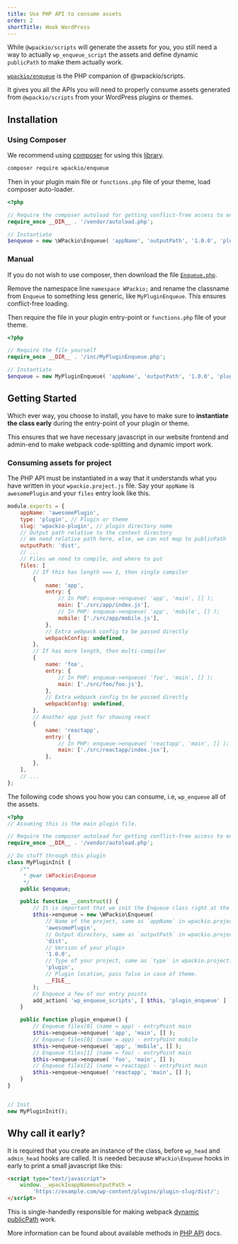 ```yaml
---
title: Use PHP API to consume assets
order: 2
shortTitle: Hook WordPress
---
```


While `@wpackio/scripts` will generate the assets for you, you still need a
way to actually `wp_enqueue_script` the assets and define dynamic `publicPath`
to make them actually work.

[`wpackio/enqueue`](https://github.com/swashata/wpackio-enqueue) is the PHP
companion of @wpackio/scripts.

It gives you all the APIs you will need to properly consume assets generated from `@wpackio/scripts` from your WordPress plugins or themes.

## Installation

### Using Composer

We recommend using [composer](https://getcomposer.org/) for using this [library](https://packagist.org/packages/wpackio/enqueue).

```bash
composer require wpackio/enqueue
```

Then in your plugin main file or `functions.php` file of your theme, load
composer auto-loader.

```php
<?php

// Require the composer autoload for getting conflict-free access to enqueue
require_once __DIR__ . '/vendor/autoload.php';

// Instantiate
$enqueue = new \WPackio\Enqueue( 'appName', 'outputPath', '1.0.0', 'plugin', __FILE__ );
```

### Manual

If you do not wish to use composer, then download the file [`Enqueue.php`](inc/Enqueue.php).

Remove the namespace line `namespace WPackio;` and rename the classname from
`Enqueue` to something less generic, like `MyPluginEnqueue`. This ensures
conflict-free loading.

Then require the file in your plugin entry-point or `functions.php` file of your theme.

```php
<?php

// Require the file yourself
require_once __DIR__ . '/inc/MyPluginEnqueue.php';

// Instantiate
$enqueue = new MyPluginEnqueue( 'appName', 'outputPath', '1.0.0', 'plugin', __FILE__ );
```

## Getting Started

Which ever way, you choose to install, you have to make sure to
**instantiate the class early** during the entry-point of your plugin or theme.

This ensures that we have necessary javascript in our website frontend and admin-end
to make webpack code-splitting and dynamic import work.

### Consuming assets for project

The PHP API must be instantiated in a way that it understands what you have
written in your `wpackio.project.js` file. Say your `appName` is `awesomePlugin` and your `files` entry look like this.

```js
module.exports = {
	appName: 'awesomePlugin',
	type: 'plugin', // Plugin or theme
	slug: 'wpackio-plugin', // plugin directory name
	// Output path relative to the context directory
	// We need relative path here, else, we can not map to publicPath
	outputPath: 'dist',
	// ...
	// Files we need to compile, and where to put
	files: [
		// If this has length === 1, then single compiler
		{
			name: 'app',
			entry: {
				// In PHP: enqueue->enqueue( 'app', 'main', [] );
				main: ['./src/app/index.js'],
				// In PHP: enqueue->enqueue( 'app', 'mobile', [] );
				mobile: ['./src/app/mobile.js'],
			},
			// Extra webpack config to be passed directly
			webpackConfig: undefined,
		},
		// If has more length, then multi-compiler
		{
			name: 'foo',
			entry: {
				// In PHP: enqueue->enqueue( 'foo', 'main', [] );
				main: ['./src/foo/foo.js'],
			},
			// Extra webpack config to be passed directly
			webpackConfig: undefined,
		},
		// Another app just for showing react
		{
			name: 'reactapp',
			entry: {
				// In PHP: enqueue->enqueue( 'reactapp', 'main', [] );
				main: ['./src/reactapp/index.jsx'],
			},
		},
	],
	// ...
};
```

The following code shows you how you can consume, i.e, `wp_enqueue` all of
the assets.

```php
<?php
// Assuming this is the main plugin file.

// Require the composer autoload for getting conflict-free access to enqueue
require_once __DIR__ . '/vendor/autoload.php';

// Do stuff through this plugin
class MyPluginInit {
	/**
	 * @var \WPackio\Enqueue
	 */
	public $enqueue;

	public function __construct() {
		// It is important that we init the Enqueue class right at the plugin/theme load time
		$this->enqueue = new \WPackio\Enqueue(
			// Name of the project, same as `appName` in wpackio.project.js
			'awesomePlugin',
			// Output directory, same as `outputPath` in wpackio.project.js
			'dist',
			// Version of your plugin
			'1.0.0',
			// Type of your project, same as `type` in wpackio.project.js
			'plugin',
			// Plugin location, pass false in case of theme.
			__FILE__
		);
		// Enqueue a few of our entry points
		add_action( 'wp_enqueue_scripts', [ $this, 'plugin_enqueue' ] );
	}

	public function plugin_enqueue() {
		// Enqueue files[0] (name = app) - entryPoint main
		$this->enqueue->enqueue( 'app', 'main', [] );
		// Enqueue files[0] (name = app) - entryPoint mobile
		$this->enqueue->enqueue( 'app', 'mobile', [] );
		// Enqueue files[1] (name = foo) - entryPoint main
		$this->enqueue->enqueue( 'foo', 'main', [] );
		// Enqueue files[2] (name = reactapp) - entryPoint main
		$this->enqueue->enqueue( 'reactapp', 'main', [] );
	}
}


// Init
new MyPluginInit();
```

## Why call it early?

It is required that you create an instance of the class, before `wp_head` and
`admin_head` hooks are called. It is needed because `WPackio\Enqueue` hooks in
early to print a small javascript like this:

```html
<script type="text/javascript">
	window.__wpackIoappNameoutputPath =
		'https://example.com/wp-content/plugins/plugin-slug/dist/';
</script>
```

This is single-handedly responsible for making webpack [dynamic publicPath](https://webpack.js.org/guides/public-path/#on-the-fly) work.

More information can be found about available methods in [PHP API](/apis/php-api/) docs.
